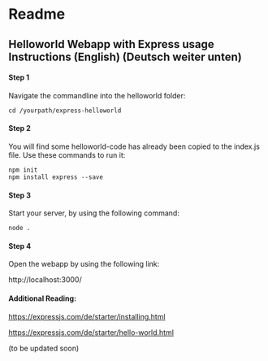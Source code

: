 # Readme

## Helloworld Webapp with Express usage Instructions (English) (Deutsch weiter unten)

#### Step 1

Navigate the commandline into the helloworld folder:

    cd /yourpath/express-helloworld

#### Step 2

You will find some helloworld-code has already been copied to the index.js file. Use these commands to run it:

    npm init  
    npm install express --save

#### Step 3

Start your server, by using the following command:

    node .

#### Step 4

Open the webapp by using the following link: 

http://localhost:3000/

#### Additional Reading:

https://expressjs.com/de/starter/installing.html

https://expressjs.com/de/starter/hello-world.html




(to be updated soon)
